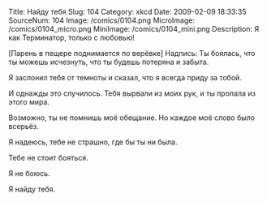 Title: Найду тебя 
Slug: 104 
Category: xkcd 
Date: 2009-02-09 18:33:35 
SourceNum: 104 
Image: /comics/0104.png 
MicroImage: /comics/0104_micro.png 
MiniImage: /comics/0104_mini.png 
Description: Я как Терминатор, только с любовью! 

[Парень в пещере поднимается по верёвке]
Надпись: Ты боялась, что ты можешь исчезнуть, что ты будешь потеряна и забыта.

Я заслонил тебя от темноты и сказал, что я всегда приду за тобой.

И однажды это случилось. Тебя вырвали из моих рук, и ты пропала из этого мира.

Возможно, ты не помнишь моё обещание. Но каждое моё слово было всерьёз.

Я надеюсь, тебе не страшно, где бы ты ни была.

Тебе не стоит бояться.

Я не боюсь.

Я найду тебя.